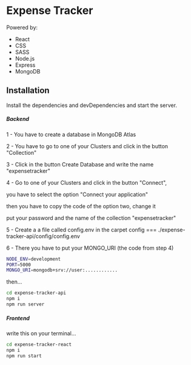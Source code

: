 # Expense Tracker

Powered by:

- React
- CSS
- SASS
- Node.js
- Express
- MongoDB

## Installation

Install the dependencies and devDependencies and start the server.

##### Backend

1 - You have to create a database in MongoDB Atlas

2 - You have to go to one of your Clusters and click in the button "Collection"

3 - Click in the button Create Database and write the name "expensetracker"

4 - Go to one of your Clusters and click in the button "Connect", 

you have to select the option "Connect your application" 

then you have to copy the code of the option two, change it

put your password and the name of the collection "expensetracker"

5 - Create a a file called config.env in the carpet config === ./expense-tracker-api/config/config.env

6 - There you have to put your MONGO_URI (the code from step 4)

```sh
NODE_ENV=development
PORT=5000
MONGO_URI=mongodb+srv://user:............
```
then...
```sh
cd expense-tracker-api 
npm i
npm run server
```

##### Frontend
write this on your terminal...
```sh
cd expense-tracker-react 
npm i
npm run start
```
